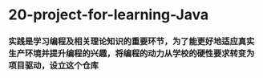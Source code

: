 # 20-project-for-learning-Java
### 实践是学习编程及相关理论知识的重要环节，为了能更好地适应真实生产环境并提升编程的兴趣，将编程的动力从学校的硬性要求转变为项目驱动，设立这个仓库
